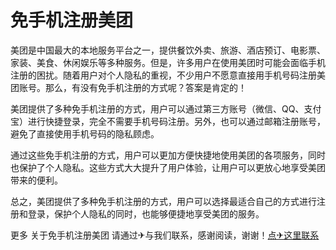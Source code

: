 # 免手机注册美团

美团是中国最大的本地服务平台之一，提供餐饮外卖、旅游、酒店预订、电影票、家装、美食、休闲娱乐等多种服务。但是，许多用户在使用美团时可能会面临手机注册的困扰。随着用户对个人隐私的重视，不少用户不愿意直接用手机号码注册美团账号。那么，有没有免手机注册的方式呢？答案是肯定的！

美团提供了多种免手机注册的方式，用户可以通过第三方账号（微信、QQ、支付宝）进行快捷登录，完全不需要手机号码注册。另外，也可以通过邮箱注册账号，避免了直接使用手机号码的隐私顾虑。

通过这些免手机注册的方式，用户可以更加方便快捷地使用美团的各项服务，同时也保护了个人隐私。这些方式大大提升了用户体验，让用户可以更放心地享受美团带来的便利。

总之，美团提供了多种免手机注册的方式，用户可以选择最适合自己的方式进行注册和登录，保护个人隐私的同时，也能够便捷地享受美团的服务。

更多 关于免手机注册美团 请通过✈与我们联系，感谢阅读，谢谢！[点✈这里联系](https://w.k02.cc)